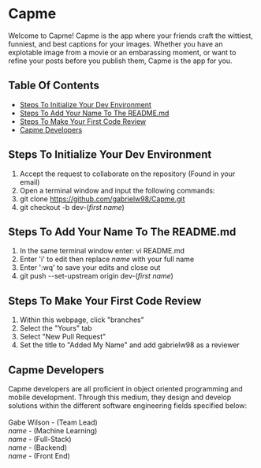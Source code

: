 # Capme
Welcome to Capme! Capme is the app where your friends craft the wittiest, funniest, and best captions for your images. Whether you have an explotable image from a movie or an embarassing moment, or want to refine your posts before you publish them, Capme is the app for you. 

<!-- toc -->

## Table Of Contents<br/>
- [Steps To Initialize Your Dev Environment](#heading)
- [Steps To Add Your Name To The README.md](#heading-1)
- [Steps To Make Your First Code Review](#heading-2)
- [Capme Developers](#heading-2)

## Steps To Initialize Your Dev Environment<br/>
1) Accept the request to collaborate on the repository (Found in your email)<br/>
2) Open a terminal window and input the following commands:
3) git clone https://github.com/gabrielw98/Capme.git<br/>
4) git checkout -b dev-(*first name*)<br/>

## Steps To Add Your Name To The README.md<br/>
1) In the same terminal window enter: vi README.md<br/>
2) Enter 'i' to edit then replace *name* with your full name<br/>
3) Enter ':wq' to save your edits and close out<br/>
4) git push --set-upstream origin dev-(*first name*)<br/>

## Steps To Make Your First Code Review<br/>
1) Within this webpage, click "branches"
2) Select the "Yours" tab
3) Select "New Pull Request"
4) Set the title to "Added My Name" and add gabrielw98 as a reviewer

## Capme Developers
Capme developers are all proficient in object oriented programming and mobile development. Through this medium, they design and develop solutions within the different software engineering fields specified below:<br/><br/>
Gabe Wilson - (Team Lead)<br/>
*name* - (Machine Learning)<br/>
*name* - (Full-Stack)<br/>
*name* - (Backend)<br/>
*name* - (Front End)












